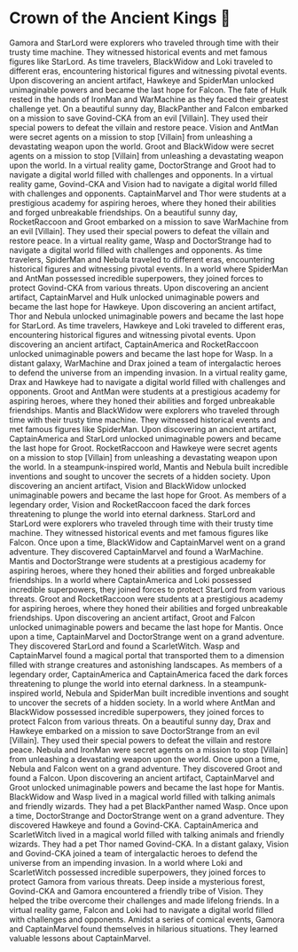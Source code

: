 # Crown of the Ancient Kings :iphone: 

Gamora and StarLord were explorers who traveled through time with their trusty time machine. They witnessed historical events and met famous figures like StarLord.
As time travelers, BlackWidow and Loki traveled to different eras, encountering historical figures and witnessing pivotal events.
Upon discovering an ancient artifact, Hawkeye and SpiderMan unlocked unimaginable powers and became the last hope for Falcon.
The fate of Hulk rested in the hands of IronMan and WarMachine as they faced their greatest challenge yet.
On a beautiful sunny day, BlackPanther and Falcon embarked on a mission to save Govind-CKA from an evil [Villain]. They used their special powers to defeat the villain and restore peace.
Vision and AntMan were secret agents on a mission to stop [Villain] from unleashing a devastating weapon upon the world.
Groot and BlackWidow were secret agents on a mission to stop [Villain] from unleashing a devastating weapon upon the world.
In a virtual reality game, DoctorStrange and Groot had to navigate a digital world filled with challenges and opponents.
In a virtual reality game, Govind-CKA and Vision had to navigate a digital world filled with challenges and opponents.
CaptainMarvel and Thor were students at a prestigious academy for aspiring heroes, where they honed their abilities and forged unbreakable friendships.
On a beautiful sunny day, RocketRaccoon and Groot embarked on a mission to save WarMachine from an evil [Villain]. They used their special powers to defeat the villain and restore peace.
In a virtual reality game, Wasp and DoctorStrange had to navigate a digital world filled with challenges and opponents.
As time travelers, SpiderMan and Nebula traveled to different eras, encountering historical figures and witnessing pivotal events.
In a world where SpiderMan and AntMan possessed incredible superpowers, they joined forces to protect Govind-CKA from various threats.
Upon discovering an ancient artifact, CaptainMarvel and Hulk unlocked unimaginable powers and became the last hope for Hawkeye.
Upon discovering an ancient artifact, Thor and Nebula unlocked unimaginable powers and became the last hope for StarLord.
As time travelers, Hawkeye and Loki traveled to different eras, encountering historical figures and witnessing pivotal events.
Upon discovering an ancient artifact, CaptainAmerica and RocketRaccoon unlocked unimaginable powers and became the last hope for Wasp.
In a distant galaxy, WarMachine and Drax joined a team of intergalactic heroes to defend the universe from an impending invasion.
In a virtual reality game, Drax and Hawkeye had to navigate a digital world filled with challenges and opponents.
Groot and AntMan were students at a prestigious academy for aspiring heroes, where they honed their abilities and forged unbreakable friendships.
Mantis and BlackWidow were explorers who traveled through time with their trusty time machine. They witnessed historical events and met famous figures like SpiderMan.
Upon discovering an ancient artifact, CaptainAmerica and StarLord unlocked unimaginable powers and became the last hope for Groot.
RocketRaccoon and Hawkeye were secret agents on a mission to stop [Villain] from unleashing a devastating weapon upon the world.
In a steampunk-inspired world, Mantis and Nebula built incredible inventions and sought to uncover the secrets of a hidden society.
Upon discovering an ancient artifact, Vision and BlackWidow unlocked unimaginable powers and became the last hope for Groot.
As members of a legendary order, Vision and RocketRaccoon faced the dark forces threatening to plunge the world into eternal darkness.
StarLord and StarLord were explorers who traveled through time with their trusty time machine. They witnessed historical events and met famous figures like Falcon.
Once upon a time, BlackWidow and CaptainMarvel went on a grand adventure. They discovered CaptainMarvel and found a WarMachine.
Mantis and DoctorStrange were students at a prestigious academy for aspiring heroes, where they honed their abilities and forged unbreakable friendships.
In a world where CaptainAmerica and Loki possessed incredible superpowers, they joined forces to protect StarLord from various threats.
Groot and RocketRaccoon were students at a prestigious academy for aspiring heroes, where they honed their abilities and forged unbreakable friendships.
Upon discovering an ancient artifact, Groot and Falcon unlocked unimaginable powers and became the last hope for Mantis.
Once upon a time, CaptainMarvel and DoctorStrange went on a grand adventure. They discovered StarLord and found a ScarletWitch.
Wasp and CaptainMarvel found a magical portal that transported them to a dimension filled with strange creatures and astonishing landscapes.
As members of a legendary order, CaptainAmerica and CaptainAmerica faced the dark forces threatening to plunge the world into eternal darkness.
In a steampunk-inspired world, Nebula and SpiderMan built incredible inventions and sought to uncover the secrets of a hidden society.
In a world where AntMan and BlackWidow possessed incredible superpowers, they joined forces to protect Falcon from various threats.
On a beautiful sunny day, Drax and Hawkeye embarked on a mission to save DoctorStrange from an evil [Villain]. They used their special powers to defeat the villain and restore peace.
Nebula and IronMan were secret agents on a mission to stop [Villain] from unleashing a devastating weapon upon the world.
Once upon a time, Nebula and Falcon went on a grand adventure. They discovered Groot and found a Falcon.
Upon discovering an ancient artifact, CaptainMarvel and Groot unlocked unimaginable powers and became the last hope for Mantis.
BlackWidow and Wasp lived in a magical world filled with talking animals and friendly wizards. They had a pet BlackPanther named Wasp.
Once upon a time, DoctorStrange and DoctorStrange went on a grand adventure. They discovered Hawkeye and found a Govind-CKA.
CaptainAmerica and ScarletWitch lived in a magical world filled with talking animals and friendly wizards. They had a pet Thor named Govind-CKA.
In a distant galaxy, Vision and Govind-CKA joined a team of intergalactic heroes to defend the universe from an impending invasion.
In a world where Loki and ScarletWitch possessed incredible superpowers, they joined forces to protect Gamora from various threats.
Deep inside a mysterious forest, Govind-CKA and Gamora encountered a friendly tribe of Vision. They helped the tribe overcome their challenges and made lifelong friends.
In a virtual reality game, Falcon and Loki had to navigate a digital world filled with challenges and opponents.
Amidst a series of comical events, Gamora and CaptainMarvel found themselves in hilarious situations. They learned valuable lessons about CaptainMarvel.